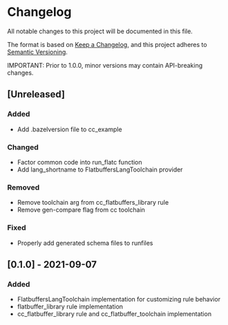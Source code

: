 # Changelog
All notable changes to this project will be documented in this file.

The format is based on [Keep a Changelog](https://keepachangelog.com/en/1.0.0/),
and this project adheres to [Semantic Versioning](https://semver.org/spec/v2.0.0.html).

IMPORTANT: Prior to 1.0.0, minor versions may contain API-breaking changes.

## [Unreleased]
### Added
- Add .bazelversion file to cc_example
### Changed
- Factor common code into run_flatc function
- Add lang_shortname to FlatbuffersLangToolchain provider
### Removed
- Remove toolchain arg from cc_flatbuffers_library rule
- Remove gen-compare flag from cc toolchain
### Fixed
- Properly add generated schema files to runfiles

## [0.1.0] - 2021-09-07
### Added
- FlatbuffersLangToolchain implementation for customizing rule behavior
- flatbuffer_library rule implementation
- cc_flatbuffer_library rule and cc_flatbuffer_toolchain implementation

